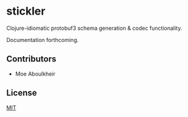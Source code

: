 # stickler

Clojure-idiomatic protobuf3 schema generation & codec functionality.

Documentation forthcoming.

## Contributors

- Moe Aboulkheir

## License

[MIT](https://github.com/datopia/stickler/blob/master/LICENSE)
